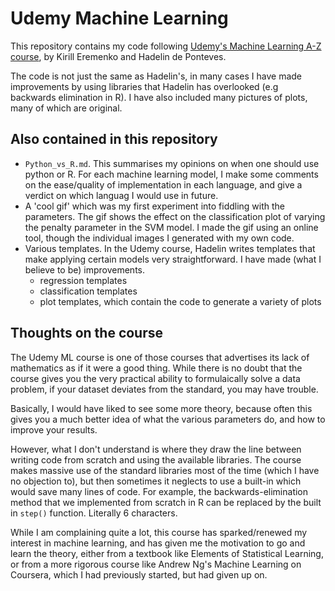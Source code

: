 # Udemy Machine Learning

This repository contains my code following [Udemy's Machine Learning A-Z course](https://www.udemy.com/machinelearning/learn/v4/overview), by Kirill Eremenko and Hadelin de Ponteves.

The code is not just the same as Hadelin's, in many cases I have made improvements by using libraries that Hadelin has overlooked (e.g backwards elimination in R). I have also included many pictures of plots, many of which are original.

## Also contained in this repository

- `Python_vs_R.md`. This summarises my opinions on when one should use python or R. For each machine learning model, I make some comments on the ease/quality of implementation in each language, and give a verdict on which languag I would use in future.
- A 'cool gif' which was my first experiment into fiddling with the parameters. The gif shows the effect on the classification plot of varying the penalty parameter in the SVM model. I made the gif using an online tool, though the individual images I generated with my own code.
- Various templates. In the Udemy course, Hadelin writes templates that make applying certain models very straightforward. I have made (what I believe to be) improvements.
    - regression templates
    - classification templates
    - plot templates, which contain the code to generate a variety of plots

## Thoughts on the course

The Udemy ML course is one of those courses that advertises its lack of mathematics as if it were a good thing. While there is no doubt that the course gives you the very practical ability to formulaically solve a data problem, if your dataset deviates from the standard, you may have trouble.

Basically, I would have liked to see some more theory, because often this gives you a much better idea of what the various parameters do, and how to improve your results.

However, what I don't understand is where they draw the line between writing code from scratch and using the available libraries. The course makes massive use of the standard libraries most of the time (which I have no objection to), but then sometimes it neglects to use a built-in which would save many lines of code. For example, the backwards-elimination method that we implemented from scratch in R can be replaced by the built in `step()` function. Literally 6 characters.

While I am complaining quite a lot, this course has sparked/renewed my interest in machine learning, and has given me the motivation to go and learn the theory, either from a textbook like Elements of Statistical Learning, or from a more rigorous course like Andrew Ng's Machine Learning on Coursera, which I had previously started, but had given up on.
